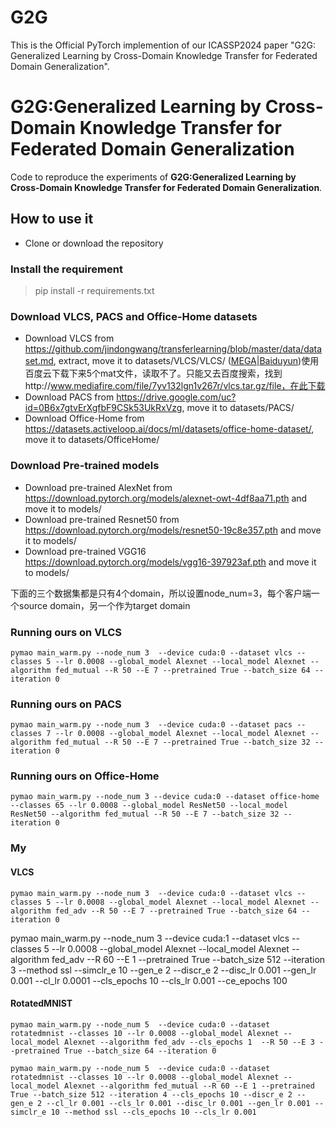 # G2G
This is the Official PyTorch implemention of our ICASSP2024 paper "G2G: Generalized Learning by Cross-Domain Knowledge Transfer for Federated Domain Generalization".

# G2G:Generalized Learning by Cross-Domain Knowledge Transfer for Federated Domain Generalization
Code to reproduce the experiments of **G2G:Generalized Learning by Cross-Domain Knowledge Transfer for Federated Domain Generalization**.
## How to use it
* Clone or download the repository
### Install the requirement
 >  pip install -r requirements.txt
### Download VLCS, PACS and Office-Home datasets
* Download VLCS from https://github.com/jindongwang/transferlearning/blob/master/data/dataset.md, extract, move it to datasets/VLCS/VLCS/
([MEGA](https://mega.nz/#F!gTJxGTJK!w9UJjZVq3ClqGj4mBDmT4A)|[Baiduyun](https://pan.baidu.com/s/1nuNiJ0l))使用百度云下载下来5个mat文件，读取不了。只能又去百度搜索，找到http://www.mediafire.com/file/7yv132lgn1v267r/vlcs.tar.gz/file，在此下载
* Download PACS from https://drive.google.com/uc?id=0B6x7gtvErXgfbF9CSk53UkRxVzg, move it to datasets/PACS/
* Download Office-Home from https://datasets.activeloop.ai/docs/ml/datasets/office-home-dataset/, move it to datasets/OfficeHome/
### Download Pre-trained models
* Download pre-trained AlexNet from https://download.pytorch.org/models/alexnet-owt-4df8aa71.pth and move it to models/
* Download pre-trained Resnet50 from https://download.pytorch.org/models/resnet50-19c8e357.pth and move it to models/
* Download pre-trained VGG16 https://download.pytorch.org/models/vgg16-397923af.pth and move it to models/


下面的三个数据集都是只有4个domain，所以设置node_num=3，每个客户端一个source domain，另一个作为target domain
### Running ours on VLCS
``` 
pymao main_warm.py --node_num 3  --device cuda:0 --dataset vlcs --classes 5 --lr 0.0008 --global_model Alexnet --local_model Alexnet --algorithm fed_mutual --R 50 --E 7 --pretrained True --batch_size 64 --iteration 0 
```
### Running ours on PACS
``` 
pymao main_warm.py --node_num 3  --device cuda:0 --dataset pacs --classes 7 --lr 0.0008 --global_model Alexnet --local_model Alexnet --algorithm fed_mutual --R 50 --E 7 --pretrained True --batch_size 32 --iteration 0 
```
### Running ours on Office-Home
``` 
pymao main_warm.py --node_num 3 --device cuda:0 --dataset office-home --classes 65 --lr 0.0008 --global_model ResNet50 --local_model ResNet50 --algorithm fed_mutual --R 50 --E 7 --batch_size 32 --iteration 0 
```

### My

#### VLCS
```
pymao main_warm.py --node_num 3  --device cuda:0 --dataset vlcs --classes 5 --lr 0.0008 --global_model Alexnet --local_model Alexnet --algorithm fed_adv --R 50 --E 7 --pretrained True --batch_size 64 --iteration 0 
```

pymao main_warm.py --node_num 3  --device cuda:1 --dataset vlcs --classes 5 --lr 0.0008 --global_model Alexnet --local_model Alexnet --algorithm fed_adv --R 60 --E 1 --pretrained True --batch_size 512 --iteration 3 --method ssl --simclr_e 10 --gen_e 2 --discr_e 2 --disc_lr 0.001 --gen_lr 0.001 --cl_lr 0.0001 --cls_epochs 10 --cls_lr 0.001 --ce_epochs 100


#### RotatedMNIST

```
pymao main_warm.py --node_num 5  --device cuda:0 --dataset rotatedmnist --classes 10 --lr 0.0008 --global_model Alexnet --local_model Alexnet --algorithm fed_adv --cls_epochs 1  --R 50 --E 3 --pretrained True --batch_size 64 --iteration 0
```


```
pymao main_warm.py --node_num 5  --device cuda:0 --dataset rotatedmnist --classes 10 --lr 0.0008 --global_model Alexnet --local_model Alexnet --algorithm fed_mutual --R 60 --E 1 --pretrained True --batch_size 512 --iteration 4 --cls_epochs 10 --discr_e 2 --gen_e 2 --cl_lr 0.001 --cls_lr 0.001 --disc_lr 0.001 --gen_lr 0.001 --simclr_e 10 --method ssl --cls_epochs 10 --cls_lr 0.001
```

